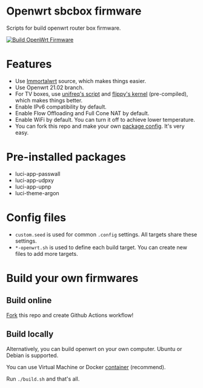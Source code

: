 # Openwrt sbcbox firmware
Scripts for build openwrt router box firmware.

[![Build OpenWrt Firmware](https://github.com/riverscn/openwrt-sbcbox-firmware/actions/workflows/BUILD_CI.yml/badge.svg)](https://github.com/riverscn/openwrt-sbcbox-firmware/actions/workflows/BUILD_CI.yml)

# Features

* Use [Immortalwrt](https://github.com/immortalwrt/immortalwrt) source, which makes things easier.
* Use Openwrt 21.02 branch.
* For TV boxes, use [unifreq's script](https://github.com/unifreq/openwrt_packit/blob/master/README.ACTION.md) and [flippy's kernel](https://github.com/breakings/OpenWrt/tree/main/opt/kernel) (pre-compiled), which makes things better.
* Enable IPv6 compatibility by default.
* Enable Flow Offloading and Full Cone NAT by default.
* Enable WiFi by default. You can turn it off to achieve lower temperature.
* You can fork this repo and make your own [package config](https://github.com/riverscn/openwrt-sbcbox-firmware/blob/main/configs/custom.seed). It's very easy.

# Pre-installed packages

* luci-app-passwall
* luci-app-udpxy
* luci-app-upnp
* luci-theme-argon

# Config files

* `custom.seed` is used for common `.config` settings. All targets share these settings.
* `*-openwrt.sh` is used to define each build target. You can create new files to add more targets.

# Build your own firmwares

## Build online

[Fork](https://github.com/riverscn/openwrt-sbcbox-firmware) this repo and create Github Actions workflow!

## Build locally

Alternatively, you can build openwrt on your own computer. Ubuntu or Debian is supported.

You can use Virtual Machine or Docker [container](https://github.com/riverscn/openwrt-dev-container) (recommend).

Run `./build.sh` and that's all.
